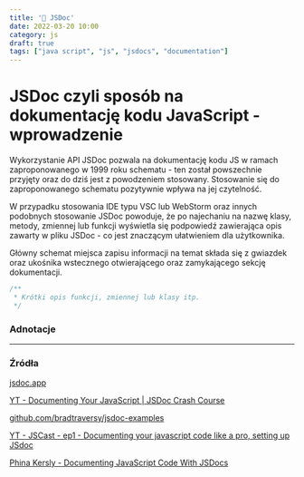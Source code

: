```yaml
---
title: '📃 JSDoc'
date: 2022-03-20 10:00
category: js
draft: true
tags: ["java script", "js", "jsdocs", "documentation"]
---
```


# JSDoc czyli sposób na dokumentację kodu JavaScript - wprowadzenie

Wykorzystanie API JSDoc pozwala na dokumentację kodu JS w ramach zaproponowanego w 1999 roku schematu - ten został powszechnie przyjęty oraz do dziś jest z powodzeniem stosowany. Stosowanie się do zaproponowanego schematu pozytywnie wpływa na jej czytelność. 

W przypadku stosowania IDE typu VSC lub WebStorm oraz innych podobnych stosowanie JSDoc powoduje, że po najechaniu na nazwę klasy, metody, zmiennej lub funkcji wyświetla się podpowiedź zawierająca opis zawarty w pliku JSDoc - co jest znaczącym ułatwieniem dla użytkownika.



Główny schemat miejsca zapisu informacji na temat składa się z gwiazdek oraz ukośnika wstecznego otwierającego oraz zamykającego sekcję dokumentacji.

```js
/**
 * Krótki opis funkcji, zmiennej lub klasy itp.
 */
```

### Adnotacje

---
### Źródła

[jsdoc.app](https://jsdoc.app/)

[YT - Documenting Your JavaScript | JSDoc Crash Course](https://www.youtube.com/watch?v=YK-GurROGIg)

[github.com/bradtraversy/jsdoc-examples](https://github.com/bradtraversy/jsdoc-examples)

[YT - JSCast - ep1 - Documenting your javascript code like a pro, setting up JSdoc](https://www.youtube.com/watch?v=Yl6WARA3IhQ)

[Phina Kersly - Documenting JavaScript Code With JSDocs](https://www.section.io/engineering-education/jsdoc-documentation/)